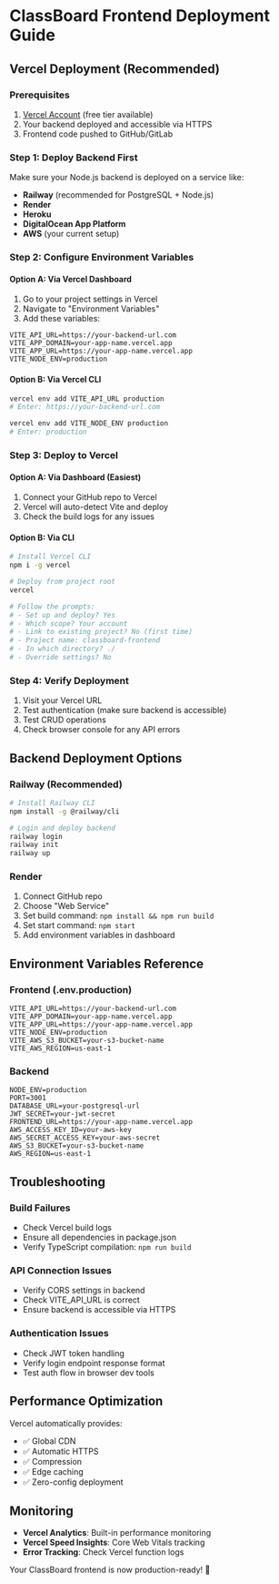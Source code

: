 # ClassBoard Frontend Deployment Guide

## Vercel Deployment (Recommended)

### Prerequisites
1. [Vercel Account](https://vercel.com) (free tier available)
2. Your backend deployed and accessible via HTTPS
3. Frontend code pushed to GitHub/GitLab

### Step 1: Deploy Backend First
Make sure your Node.js backend is deployed on a service like:
- **Railway** (recommended for PostgreSQL + Node.js)
- **Render**
- **Heroku**
- **DigitalOcean App Platform**
- **AWS** (your current setup)

### Step 2: Configure Environment Variables

#### Option A: Via Vercel Dashboard
1. Go to your project settings in Vercel
2. Navigate to "Environment Variables"
3. Add these variables:

```
VITE_API_URL=https://your-backend-url.com
VITE_APP_DOMAIN=your-app-name.vercel.app
VITE_APP_URL=https://your-app-name.vercel.app
VITE_NODE_ENV=production
```

#### Option B: Via Vercel CLI
```bash
vercel env add VITE_API_URL production
# Enter: https://your-backend-url.com

vercel env add VITE_NODE_ENV production
# Enter: production
```

### Step 3: Deploy to Vercel

#### Option A: Via Dashboard (Easiest)
1. Connect your GitHub repo to Vercel
2. Vercel will auto-detect Vite and deploy
3. Check the build logs for any issues

#### Option B: Via CLI
```bash
# Install Vercel CLI
npm i -g vercel

# Deploy from project root
vercel

# Follow the prompts:
# - Set up and deploy? Yes
# - Which scope? Your account
# - Link to existing project? No (first time)
# - Project name: classboard-frontend
# - In which directory? ./
# - Override settings? No
```

### Step 4: Verify Deployment
1. Visit your Vercel URL
2. Test authentication (make sure backend is accessible)
3. Test CRUD operations
4. Check browser console for any API errors

## Backend Deployment Options

### Railway (Recommended)
```bash
# Install Railway CLI
npm install -g @railway/cli

# Login and deploy backend
railway login
railway init
railway up
```

### Render
1. Connect GitHub repo
2. Choose "Web Service"
3. Set build command: `npm install && npm run build`
4. Set start command: `npm start`
5. Add environment variables in dashboard

## Environment Variables Reference

### Frontend (.env.production)
```env
VITE_API_URL=https://your-backend-url.com
VITE_APP_DOMAIN=your-app-name.vercel.app
VITE_APP_URL=https://your-app-name.vercel.app
VITE_NODE_ENV=production
VITE_AWS_S3_BUCKET=your-s3-bucket-name
VITE_AWS_REGION=us-east-1
```

### Backend
```env
NODE_ENV=production
PORT=3001
DATABASE_URL=your-postgresql-url
JWT_SECRET=your-jwt-secret
FRONTEND_URL=https://your-app-name.vercel.app
AWS_ACCESS_KEY_ID=your-aws-key
AWS_SECRET_ACCESS_KEY=your-aws-secret
AWS_S3_BUCKET=your-s3-bucket-name
AWS_REGION=us-east-1
```

## Troubleshooting

### Build Failures
- Check Vercel build logs
- Ensure all dependencies in package.json
- Verify TypeScript compilation: `npm run build`

### API Connection Issues
- Verify CORS settings in backend
- Check VITE_API_URL is correct
- Ensure backend is accessible via HTTPS

### Authentication Issues
- Check JWT token handling
- Verify login endpoint response format
- Test auth flow in browser dev tools

## Performance Optimization

Vercel automatically provides:
- ✅ Global CDN
- ✅ Automatic HTTPS
- ✅ Compression
- ✅ Edge caching
- ✅ Zero-config deployment

## Monitoring

- **Vercel Analytics**: Built-in performance monitoring
- **Vercel Speed Insights**: Core Web Vitals tracking
- **Error Tracking**: Check Vercel function logs

Your ClassBoard frontend is now production-ready! 🚀